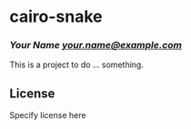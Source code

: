 # cairo-snake
### _Your Name <your.name@example.com>_

This is a project to do ... something.

## License

Specify license here

